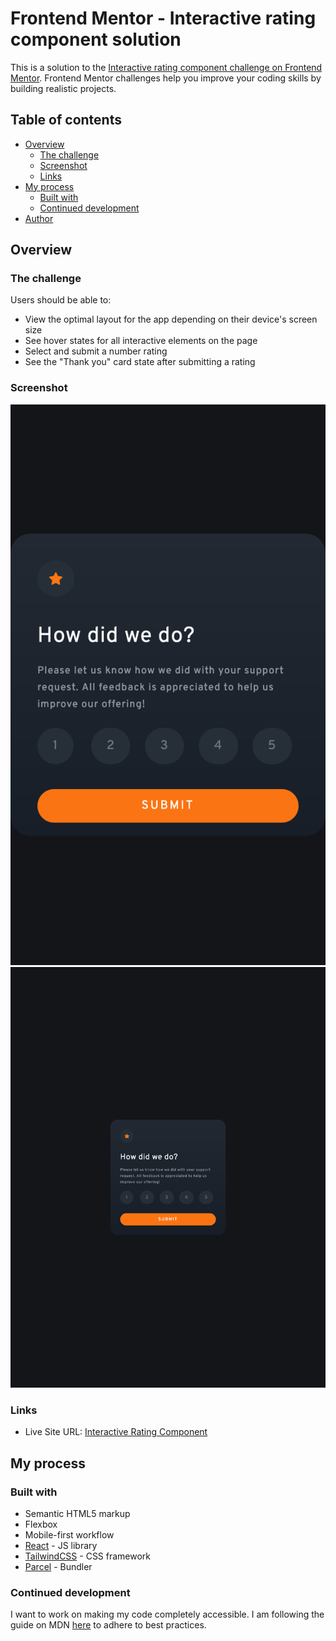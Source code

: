 # Frontend Mentor - Interactive rating component solution

This is a solution to the [Interactive rating component challenge on Frontend Mentor](https://www.frontendmentor.io/challenges/interactive-rating-component-koxpeBUmI). Frontend Mentor challenges help you improve your coding skills by building realistic projects. 

## Table of contents

- [Overview](#overview)
  - [The challenge](#the-challenge)
  - [Screenshot](#screenshot)
  - [Links](#links)
- [My process](#my-process)
  - [Built with](#built-with)
  - [Continued development](#continued-development)
- [Author](#author)

## Overview

### The challenge

Users should be able to:

- View the optimal layout for the app depending on their device's screen size
- See hover states for all interactive elements on the page
- Select and submit a number rating
- See the "Thank you" card state after submitting a rating

### Screenshot

![Screenshot](./screenshots/mobile.png)
![Screenshot](./screenshots/desktop.png)

### Links

- Live Site URL: [Interactive Rating Component](https://alexl8819.github.io/interactive-rating-component/)

## My process

### Built with

- Semantic HTML5 markup
- Flexbox
- Mobile-first workflow
- [React](https://reactjs.org/) - JS library
- [TailwindCSS](https://tailwindcss.com/) - CSS framework
- [Parcel](https://parceljs.org/) - Bundler

### Continued development

I want to work on making my code completely accessible. I am following the guide on MDN [here](https://developer.mozilla.org/en-US/docs/Learn/Accessibility) to adhere to best practices.
